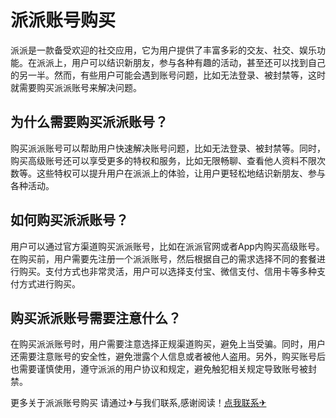 # 派派账号购买

派派是一款备受欢迎的社交应用，它为用户提供了丰富多彩的交友、社交、娱乐功能。在派派上，用户可以结识新朋友，参与各种有趣的活动，甚至还可以找到自己的另一半。然而，有些用户可能会遇到账号问题，比如无法登录、被封禁等，这时就需要购买派派账号来解决问题。

## 为什么需要购买派派账号？

购买派派账号可以帮助用户快速解决账号问题，比如无法登录、被封禁等。同时，购买高级账号还可以享受更多的特权和服务，比如无限畅聊、查看他人资料不限次数等。这些特权可以提升用户在派派上的体验，让用户更轻松地结识新朋友、参与各种活动。

## 如何购买派派账号？

用户可以通过官方渠道购买派派账号，比如在派派官网或者App内购买高级账号。在购买前，用户需要先注册一个派派账号，然后根据自己的需求选择不同的套餐进行购买。支付方式也非常灵活，用户可以选择支付宝、微信支付、信用卡等多种支付方式进行购买。

## 购买派派账号需要注意什么？

在购买派派账号时，用户需要注意选择正规渠道购买，避免上当受骗。同时，用户还需要注意账号的安全性，避免泄露个人信息或者被他人盗用。另外，购买账号后也需要谨慎使用，遵守派派的用户协议和规定，避免触犯相关规定导致账号被封禁。

更多关于派派账号购买 请通过✈与我们联系,感谢阅读！[点我联系✈](https://app.G208.com)